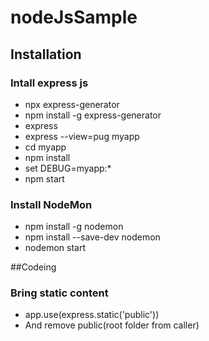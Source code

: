 # nodeJsSample
## Installation
### Intall express js

* npx express-generator  
* npm install -g express-generator
* express
* express --view=pug myapp
* cd myapp
* npm install
* set DEBUG=myapp:* 
* npm start

### Install NodeMon
* npm install -g nodemon
* npm install --save-dev nodemon
* nodemon start

##Codeing
### Bring static content
  * app.use(express.static('public'))
  * And remove public(root folder from caller)
